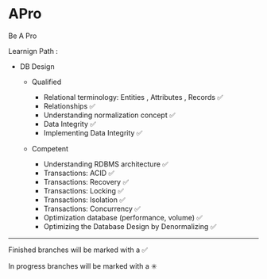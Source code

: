# APro

Be A Pro

Learnign Path : 

- DB Design

    - Qualified 
    	- Relational terminology: Entities , Attributes , Records :white_check_mark:
    	- Relationships :white_check_mark:
    	- Understanding normalization concept :white_check_mark:
    	- Data Integrity :white_check_mark:
    	- Implementing Data Integrity :white_check_mark:
		
    - Competent 
    	- Understanding RDBMS architecture :white_check_mark:
    	- Transactions: ACID  :white_check_mark:
    	- Transactions: Recovery :white_check_mark:
    	- Transactions: Locking :white_check_mark:
    	- Transactions: Isolation :white_check_mark:
    	- Transactions: Concurrency :white_check_mark:
    	- Optimization database (performance, volume) :white_check_mark:
    	- Optimizing the Database Design by Denormalizing :white_check_mark:
        

------------------------------------------------------------------------
Finished branches will be marked with a :white_check_mark:

In progress branches will be marked with a :eight_spoked_asterisk:

